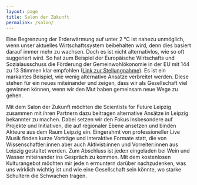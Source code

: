 ```yaml
---
layout: page
title: Salon der Zukunft
permalink: /salon/
---
```


Eine Begrenzung der Erderwärmung auf unter 2 °C ist nahezu unmöglich, wenn unser aktuelles Wirtschaftssystem beibehalten wird, denn dies
basiert darauf immer mehr zu wachsen. Doch es ist nicht alternativlos, wie so oft suggeriert wird. So hat zum Beispiel der Europäische Wirtschafts und 
Sozialausschuss die Förderung der Gemeinwohlökonomie in der EU mit 144 zu 13 Stimmen klar empfohlen 
(<a href="https://eur-lex.europa.eu/legal-content/DE/TXT/?uri=CELEX%3A52015IE2060">Link zur Stellungnahme</a>). Es ist ein markantes Beispiel, wie wenig 
alternative Ansätze verbreitet werden. Diese stehen für ein neues miteinander und zeigen, dass wir als Gesellschaft viel gewinnen können, wenn wir den Mut haben gemeinsam neue Wege zu gehen.   

Mit dem Salon der Zukunft möchten die Scientists for Future Leipzig zusammen mit ihren Partnern dazu beitragen alternative Ansätze in Leipzig bekannter zu machen. Dabei setzen wir den Fokus insbesondere auf Projekte und Initiativen, die auf regionaler Ebene ansetzen und binden Akteure aus dem Raum Leipzig ein. Eingerahmt von professioneller Live Musik finden kurze Vorträge und interaktive Formate statt, die von Wissenschaftler:innen aber auch Aktivist:innen und Vorreiter:innen aus Leipzig gestaltet werden. Zum Abschluss ist jede:r eingeladen bei Wein und Wasser miteinander ins Gespräch zu kommen. Mit dem kostenlosen Kulturangebot möchten mir jede:n ermuntern darüber nachzudenken, was uns wirklich wichtig ist und wie eine Gesellschaft sein könnte, wo starke Schultern die Schwachen tragen.





